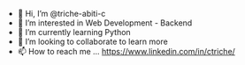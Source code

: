 - 👋 Hi, I’m @triche-abiti-c
- 👀 I’m interested in Web Development - Backend
- 🌱 I’m currently learning Python
- 💞️ I’m looking to collaborate to learn more 
- 📫 How to reach me ... https://www.linkedin.com/in/ctriche/

<!---
triche-abiti-c/triche-abiti-c is a ✨ special ✨ repository because its `README.md` (this file) appears on your GitHub profile.
You can click the Preview link to take a look at your changes.
--->
